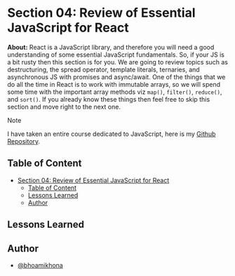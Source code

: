 # Section 04: Review of Essential JavaScript for React

**About:** React is a JavaScript library, and therefore you will need a good understanding of some essential JavaScript fundamentals. So, if your JS is a bit rusty then this section is for you. We are going to review topics such as destructuring, the spread operator, template literals, ternaries, and asynchronous JS with promises and async/await. One of the things that we do all the time in React is to work with immutable arrays, so we will spend some time with the important array methods viz `map()`, `filter()`, `reduce()`, and `sort()`. If you already know these things then feel free to skip this section and move right to the next one.

> [!NOTE]
>
> I have taken an entire course dedicated to JavaScript, here is my [Github Repository](https://github.com/bhoamikhona/javascript/tree/main).

## Table of Content

- [Section 04: Review of Essential JavaScript for React](#section-04-review-of-essential-javascript-for-react)
  - [Table of Content](#table-of-content)
  - [Lessons Learned](#lessons-learned)
  - [Author](#author)

## Lessons Learned

## Author

- [@bhoamikhona](https://github.com/bhoamikhona)
